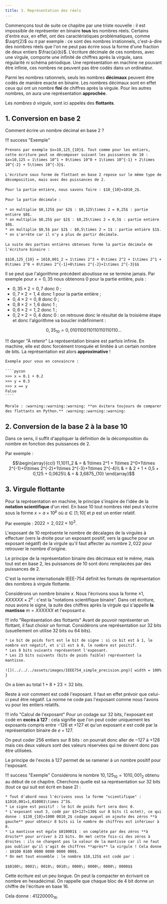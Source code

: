 ```yaml
---
title: 3. Représentation des réels
---
```


Commençons tout de suite ce chapitre par une triste nouvelle : il est impossible de représenter en binaire **tous** les nombres réels. Certains d'entre eux, en effet, ont des caractéristiques problématiques, comme $\sqrt{2}$ ou $\pi$ par exemple : ce sont des nombres irrationnels, c'est-à-dire des nombres réels que l'on ne peut pas écrire sous la forme d'une fraction de deux entiers $\frac{a}{b}$. L'écriture décimale de ces nombres, avec une virgule, comporte une infinité de chiffres après la virgule, sans régularité ni schéma périodique. Une représentation en machine ne pouvant être infinie, ces nombres ne peuvent pas être codés dans un ordinateur.

Parmi les nombres rationnels, seuls les nombres **décimaux** peuvent être codés de manière exacte en binaire. Les nombres décimaux sont en effet ceux qui ont un nombre **fini** de chiffres après la virgule. Pour les autres nombres, on aura une représentation **approchée**.

Les _nombres à virgule_, sont ici appelés des **flottants**.

## 1. Conversion en base 2

Comment écrire un nombre décimal en base 2 ?

!!! success "Exemple"

    Prenons par exemple $x=10,125_{10}$. Tout comme pour les entiers, cette écriture peut se décomposer suivant les puissances de 10 : $x=10,125 = 1\times 10^1 + 0\times 10^0 + 1\times 10^{-1} + 2\times 10^{-2} + 5\times 10^{-3}$.

    L'écriture sous forme de flottant en base 2 repose sur le même type de décomposition, mais avec des puissances de 2.

    Pour la partie entière, nous savons faire : $10_{10}=1010_2$.

    Pour la partie décimale :

    * on multiplie $0,125$ par $2$ : $0,125\times 2 = 0,25$ : partie entière $0$.
    * on multiplie $0,25$ par $2$ : $0,25\times 2 = 0,5$ : partie entière $0$.
    * on multiplie $0,5$ par $2$ : $0,5\times 2 = 1$ : partie entière $1$.
    * on s'arrête car il n'y a plus de partir décimale.

    La suite des parties entières obtenues forme la partie décimale de l'écriture binaire : 

    $$10,125_{10} = 1010,001_2 = 1\times 2^3 + 0\times 2^2 + 1\times 2^1 + 0\times 2^0 + 0\times 2^{-1}+0\times 2^{-2}+1\times 2^{-3}$$

Il se peut que l'algorithme précédent aboutisse ne se termine jamais. Par exemple pour $x=0,35$ nous obtenons $0$ pour la partie entière, puis : 

* $0,35\times 2 = 0,7$ donc $0$ ;
* $0,7\times 2 = 1,4$ donc $1$ pour la partie entière ;
* $0,4\times 2 = 0,8$ donc $0$ ;
* $0,8\times 2 = 1,6$ donc $1$ ;
* $0,6\times 2 = 1,2$ donc $1$ ;
* $0,2\times 2 = 0,4$ donc $0$ : on retrouve donc le résultat de la troisième étape et donc l'algorithme va boucler indéfiniment : 

$$0,35_{10} =  0,0101100110110110110110...$$

!!! danger "À retenir"
    La représentation binaire est parfois infinie. En machine, elle est donc forcément tronquée et limitée à un certain nombre de bits. La représentation est alors **approximative** !

    Exemple pour vous en convaincre : 

    ````pycon
    >>> x = 0.1 + 0.2
    >>> y = 0.3
    >>> x == y
    False
    ````

    Morale : :warning::warning::warning: **on évitera toujours de comparer des flottants en Python.** :warning::warning::warning:
    
## 2. Conversion de la base 2 à la base 10

Dans ce sens, il suffit d'appliquer la définition de la décomposition du nombre en fonction des puissances de 2.

Par exemple : 

$$\begin{array}{ccl}
    11,1011_2 & = & 1\times 2^1 + 1\times 2^0+1\times 2^{-1}+0\times 2^{-2}+1\times 2^{-3}+1\times 2^{-4}\\
              & = & 2 + 1 + 0,5 + 0,125 + 0,0625\\
              & = & 3,6875_{10}
\end{array}$$

## 3. Virgule flottante

Pour la représentation en machine, le principe s'inspire de l'idée de la **notation scientifique** d'un réel. En base 10 tout nombres réel peut s'écrire sous la forme $x=a\times 10^p$ où $a\in[1;10[$ et $p$ est un entier relatif.

Par exemple : $2022 = 2,022\times 10^3$.

L'exposant de 10 représente le nombre de décalages de la virgules à effectuer (vers la
droite pour un exposant positif, vers la gauche pour un exposant négatif) de la virgule qu'il faut affecter au nombre $2,022$ pour retrouver le nombre d'origine.

Le principe de la représentation binaire des décimaux est le même, mais tout est en base 2, les puissances de 10 sont donc remplacées par des puissances de 2.

C'est la norme internationale IEEE-754 définit les formats de représentation des nombres à virgule flottante.

Considérons un nombre binaire $x$. Nous l'écrivons sous la forme $\pm 1,XXXXXX\times 2^e$ : c'est la "notations scientifique binaire". Dans cet écriture, nous avons le signe, la suite des chiffres après la virgule qui s'appelle **la mantisse** $m=XXXXXX$ et l'exposant $e$.

!!! info "Représentation des flottants"
    Avant de pouvoir représenter un flottant, il faut choisir un format. Considérons une représentation sur 32 bits (usuellement on utilise 32 bits ou 64 bits).

    * Le bit de poids fort est le bit de signe : si ce bit est à 1, le nombre est négatif, et s'il est à 0, le nombre est positif.
    * Les 8 bits suivants représentent l'exposant.
    * Les 23 bits suivants (bits de poids faible) représentent la mantisse.

    ![](../../../assets/images/IEEE754_simple_precision.png){ width = 100% }

On a bien au total $1+8+23 = 32$ bits.

Reste à voir comment est codé l'exposant. Il faut en effet prévoir que celui-ci peut être négatif. La norme ne code pas l'exposant comme nous l'avons vu pour les entiers relatifs.

!!! info "Calcul de l'exposant"
    Pour un codage sur 32 bits, l'exposant est codé en **excès à 127** : cela signifie que l'on peut coder uniquement les exposants compris entre $-126$ et $+127$ et qu'un exposant $e$ est codé par la représentation binaire de $e+127$.

On peut coder 256 entiers sur 8 bits : on pourrait donc aller de $-127$ à $+128$ mais ces deux valeurs sont des valeurs réservées qui ne doivent donc pas être utilisées.

Le principe de l'excès à 127 permet de se ramener à un nombre positif pour l'exposant.

!!! success "Exemple"
    Considérons le nombre $10,125_{10} = 1010,001_2$ obtenu au début de ce chapitre. Cherchons quelle est sa représentation sur 32 bits (tout ce qui suit est écrit en base 2) :

    * Tout d'abord nous l'écrivons sous la forme "scientifique" : $1010,001=1,010001\times 2^3$.
    * Le signe est positif : le bit de poids fort sera donc 0.
    * L'exposant vaut 3, codé par $3+127=130$ sur 8 bits (1 octet), ce qui donne : $130_{10}=1000 0010_2$ codage auquel on ajoute des zéros **à gauche** pour obtenir 8 bits si le nombre de chiffres est inférieur à 8.
    * La mantisse est égale $010001$ : on complète par des zéros **à droite** pour arriver à 23 bits. On met cette fois-ci des zéros à droites : ils ne changent pas la valeur de la mantisse car il ne faut pas oublier qu'il s'agit de chiffres **après** la virgule ! Cela donne : $0100 0100 0000 0000 0000 000$.
    * On met tout ensemble : le nombre $10,125$ est codé par :

    $$0100\; 0001\; 0010\; 0010\; 0000\; 0000\; 0000\; 0000$$

Cette écriture est un peu longue. On peut la compacter en écrivant ce nombre en hexadécimal. On rappelle que chaque bloc de 4 bit donne un chiffre de l'écriture en base 16.

Cela donne : $41220000_{16}$.
